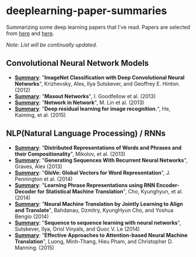 # deeplearning-paper-summaries
Summarizing some deep learning papers that I've read. Papers are selected from [here](https://github.com/floodsung/Deep-Learning-Papers-Reading-Roadmap) and [here](https://github.com/terryum/awesome-deep-learning-papers).

*Note: List will be continually updated.*

## Convolutional Neural Network Models
- [**Summary**](https://github.com/sviswana/deeplearning-paper-summaries/blob/master/ImageNetClassification.md): "**ImageNet Classification with Deep Convolutional Neural Networks**", Krizhevsky, Alex, Ilya Sutskever, and Geoffrey E. Hinton. (2012)
- [**Summary**](https://github.com/sviswana/deeplearning-paper-summaries/blob/master/MaxoutNetworks.md): "**Maxout Networks**", I. Goodfellow et al. (2013)
- [**Summary**](https://github.com/sviswana/deeplearning-paper-summaries/blob/master/NetworkInNetwork.md): "**Network in Network**", M. Lin et al. (2013)
- [**Summary**](https://github.com/sviswana/deeplearning-paper-summaries/blob/master/DeepResidualLearning.md): "**Deep residual learning for image recognition.**", He, Kaiming, et al. (2015)

## NLP(Natural Language Processing) / RNNs 

- [**Summary**](https://github.com/sviswana/deeplearning-paper-summaries/blob/master/DistributedRepresentationsWords.md): "**Distributed Representations of Words and Phrases and their Compositionality**", Mikolov, et al. (2013)
- [**Summary**](https://github.com/sviswana/deeplearning-paper-summaries/blob/master/RNNSequences.md): "**Generating Sequences With Recurrent Neural Networks**", Graves, Alex (2013)
- [**Summary**](https://github.com/sviswana/deeplearning-paper-summaries/blob/master/GloVE.md): "**GloVe: Global Vectors for Word Representation**", J. Pennington et al. (2014)
- [**Summary**](https://github.com/sviswana/deeplearning-paper-summaries/blob/master/LearningPhases-RNNEncoder-Decoder.md): "**Learning Phrase Representations using RNN Encoder-Decoder for Statistical Machine Translation**", Cho, Kyunghyun, et al. (2014)
- [**Summary**](https://github.com/sviswana/deeplearning-paper-summaries/blob/master/NeuralMachineTranslationJointlyAlign.md): "**Neural Machine Translation by Jointly Learning to Align and Translate**", Bahdanau, Dzmitry, KyungHyun Cho, and Yoshua Bengio (2014)
- [**Summary**](https://github.com/sviswana/deeplearning-paper-summaries/blob/master/SequenceToSequence.md): "**Sequence to sequence learning with neural networks**", Sutskever, Ilya, Oriol Vinyals, and Quoc V. Le (2014)
- [**Summary**](https://github.com/sviswana/deeplearning-paper-summaries/blob/master/EffectiveApproachAttentionBased.md): "**Effective Approaches to Attention-based Neural Machine Translation**", Luong, Minh-Thang, Hieu Pham, and Christopher D. Manning. (2015)

